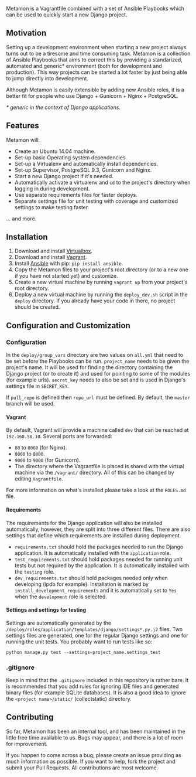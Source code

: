 Metamon is a Vagrantfile combined with a set of Ansible Playbooks which can be used to quickly start a new Django project.

## Motivation

Setting up a development environment when starting a new project always turns
out to be a tiresome and time consuming task. Metamon is a collection of Ansible
Playbooks that aims to correct this by providing a standarized, automated and
generic\* environment (both for development and production). This way projects
can be started a lot faster by just being able to jump directly into
development.

Although Metamon is easily extensible by adding new Ansible roles, it is a
better fit for people who use Django + Gunicorn + Nginx + PostgreSQL.

_\* generic in the context of Django applications._


## Features

Metamon will:

* Create an Ubuntu 14.04 machine.
* Set-up basic Operating system dependencies.
* Set-up a Virtualenv and automatically install dependencies.
* Set-up Supervisor, PostgreSQL 9.3, Gunicorn and Nginx.
* Start a new Django project if it's needed.
* Automatically activate a virtualenv and `cd` to the project's directory when
  logging in during development.
* Use separate requirements files for faster deploys.
* Separate settings file for unit testing with coverage and customized settings
  to make testing faster.

... and more.

## Installation

1. Download and install [Virtualbox](https://www.virtualbox.org/wiki/Downloads).
2. Download and install [Vagrant](https://www.vagrantup.com/downloads.html).
3. Install [Ansible](http://www.ansible.com/home) with pip: `pip install ansible`.
4. Copy the Metamon files to your project's root directory (or to a new one if
   you have not started yet) and customize.
5. Create a new virtual machine by running `vagrant up` from your project's root
   directory.
6. Deploy a new virtual machine by running the `deploy_dev.sh` script in the
   `deploy` directory. If you already have your code in there, no project should
   be created.


## Configuration and Customization

### Configuration

In the `deploy/group_vars` directory are two values on `all.yml` that need to be
set before the Playbooks can be run. `project_name` needs to be given the
project's name. It will be used for finding the directory containing the Django
project (or to create it) and used for pointing to some of the modules (for
example urls). `secret_key` needs to also be set and is used in Django's
settings file in `SECRET_KEY`.

If `pull_repo` is defined then `repo_url` must be defined. By default, the
`master` branch will be used.

#### Vagrant

By default, Vagrant will provide a machine called `dev` that can be reached at
`192.168.50.10`. Several ports are forwarded:

* `80` to `8080` (for Nginx).
* `8000` to `8000`.
* `9000` to `9000` (for Gunicorn).
* The directory where the Vagrantfile is placed is shared with the virtual
  machine via the `/vagrant/` directory. All of this can be changed by editing
  `Vagrantfile`.

For more information on what's installed please take a look at the `ROLES.md`
file.

#### Requirements

The requirements for the Django application will also be installed
automatically, however, they are split into three different files. There are
also settings that define which requirements are installed during deployment.

* `requirements.txt` should hold the packages needed to run the Django
  application. It is automatically installed with the `application` role.
* `test_requirements.txt` should hold packages needed for running unit tests but
  not required by the application. It is automatically installed with the
  `testing` role.
* `dev_requirements.txt` should hold packages needed only when developing (ipdb
  for example). Installation is marked by `install_development_requirements` and
  it is automatically set to `Yes` when the `development` role is selected.

#### Settings and settings for testing

Settings are automatically generated by the
`/deploy/roles/application/templates/django/settings*.py.j2` files. Two settings
files are generated, one for the regular Django settings and one for running the
unit tests. You probably want to run tests like so:

~~~python
python manage.py test --settings=project_name.settings_test
~~~

### .gitignore

Keep in mind that the `.gitignore` included in this repository is rather
bare. It is recommended that you add rules for ignoring IDE files and generated
binary files (for example SQLite databases). It is also a good idea to ignore
the `<project name>/static/` (collectstatic) directory.

## Contributing

So far, Metamon has been an internal tool, and has been maintained in the little
free time available to us.  Bugs may appear, and there is a lot of room for
improvement.

If you happen to come across a bug, please create an issue providing as much
information as possible. If you want to help, fork the project and submit your
Pull Requests. All contributions are most welcome.
